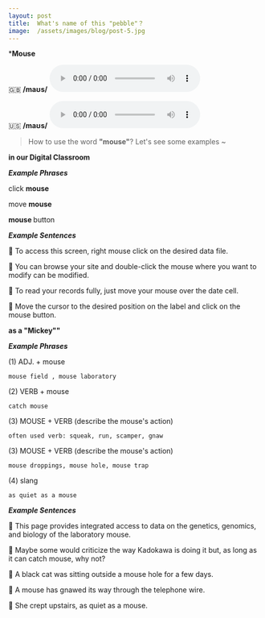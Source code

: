 ```yaml
---
layout: post
title:  What's name of this "pebble"？
image:  /assets/images/blog/post-5.jpg
---
```

***<B>Mouse</B>**

🇬🇧 <B>/maʊs/</B>
<audio controls="controls">
  <source src="/assets/audio/mouse-gb.mp3" type="audio/mpeg">
<embed height="100" width="100" src="/i/song.mp3" />
</audio>

🇺🇸 <B>/maʊs/</B>
<audio controls="controls">
  <source src="/assets/audio/mouse-us.mp3" type="audio/mpeg">
<embed height="100" width="100" src="/i/song.mp3" />
</audio>

> How to use the word <B>"mouse"</B>? Let's see some examples ~ 

**in our Digital Classroom**

**<i> <B> Example Phrases</B></i>**

click <B> mouse </B>

move <B> mouse</B>

<B> mouse </B> button

**<i> <B> Example Sentences </B></i>**

📍 To access this screen, right mouse click on the desired data file.<br>

📍 You can browse your site and double-click the mouse where you want to modify can be modified. <br>

📍 To read your records fully, just move your mouse over the date cell.<br>

📍 Move the cursor to the desired position on the label and click on the mouse button.<br>


**as a "Mickey""**

**<i> <B> Example Phrases</B></i>**

(1) ADJ. + mouse

	mouse field , mouse laboratory

(2) VERB + mouse
	
	catch mouse
	
(3) MOUSE + VERB  (describe the mouse's action)
	
	often used verb: squeak, run, scamper, gnaw
		
(3) MOUSE + VERB  (describe the mouse's action)

	mouse droppings, mouse hole, mouse trap
	
(4) slang

	as quiet as a mouse
	
**<i> <B> Example Sentences </B></i>**

📍 This page provides integrated access to data on the genetics, genomics, and biology of the laboratory mouse.<br>

📍 Maybe some would criticize the way Kadokawa is doing it but, as long as it can catch mouse, why not?<br>

📍 A black cat was sitting outside a mouse hole for a few days.<br>

📍 A mouse has gnawed its way through the telephone wire.<br>

📍 She crept upstairs, as quiet as a mouse.<br>
